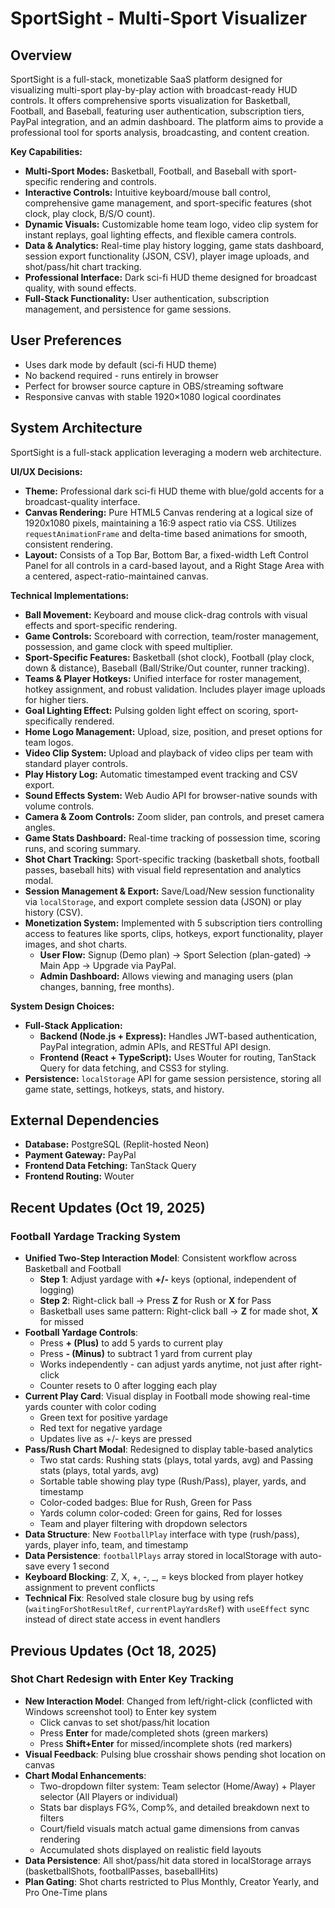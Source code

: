 # SportSight - Multi-Sport Visualizer

## Overview

SportSight is a full-stack, monetizable SaaS platform designed for visualizing multi-sport play-by-play action with broadcast-ready HUD controls. It offers comprehensive sports visualization for Basketball, Football, and Baseball, featuring user authentication, subscription tiers, PayPal integration, and an admin dashboard. The platform aims to provide a professional tool for sports analysis, broadcasting, and content creation.

**Key Capabilities:**

*   **Multi-Sport Modes:** Basketball, Football, and Baseball with sport-specific rendering and controls.
*   **Interactive Controls:** Intuitive keyboard/mouse ball control, comprehensive game management, and sport-specific features (shot clock, play clock, B/S/O count).
*   **Dynamic Visuals:** Customizable home team logo, video clip system for instant replays, goal lighting effects, and flexible camera controls.
*   **Data & Analytics:** Real-time play history logging, game stats dashboard, session export functionality (JSON, CSV), player image uploads, and shot/pass/hit chart tracking.
*   **Professional Interface:** Dark sci-fi HUD theme designed for broadcast quality, with sound effects.
*   **Full-Stack Functionality:** User authentication, subscription management, and persistence for game sessions.

## User Preferences

- Uses dark mode by default (sci-fi HUD theme)
- No backend required - runs entirely in browser
- Perfect for browser source capture in OBS/streaming software
- Responsive canvas with stable 1920×1080 logical coordinates

## System Architecture

SportSight is a full-stack application leveraging a modern web architecture.

**UI/UX Decisions:**

*   **Theme:** Professional dark sci-fi HUD theme with blue/gold accents for a broadcast-quality interface.
*   **Canvas Rendering:** Pure HTML5 Canvas rendering at a logical size of 1920x1080 pixels, maintaining a 16:9 aspect ratio via CSS. Utilizes `requestAnimationFrame` and delta-time based animations for smooth, consistent rendering.
*   **Layout:** Consists of a Top Bar, Bottom Bar, a fixed-width Left Control Panel for all controls in a card-based layout, and a Right Stage Area with a centered, aspect-ratio-maintained canvas.

**Technical Implementations:**

*   **Ball Movement:** Keyboard and mouse click-drag controls with visual effects and sport-specific rendering.
*   **Game Controls:** Scoreboard with correction, team/roster management, possession, and game clock with speed multiplier.
*   **Sport-Specific Features:** Basketball (shot clock), Football (play clock, down & distance), Baseball (Ball/Strike/Out counter, runner tracking).
*   **Teams & Player Hotkeys:** Unified interface for roster management, hotkey assignment, and robust validation. Includes player image uploads for higher tiers.
*   **Goal Lighting Effect:** Pulsing golden light effect on scoring, sport-specifically rendered.
*   **Home Logo Management:** Upload, size, position, and preset options for team logos.
*   **Video Clip System:** Upload and playback of video clips per team with standard player controls.
*   **Play History Log:** Automatic timestamped event tracking and CSV export.
*   **Sound Effects System:** Web Audio API for browser-native sounds with volume controls.
*   **Camera & Zoom Controls:** Zoom slider, pan controls, and preset camera angles.
*   **Game Stats Dashboard:** Real-time tracking of possession time, scoring runs, and scoring summary.
*   **Shot Chart Tracking:** Sport-specific tracking (basketball shots, football passes, baseball hits) with visual field representation and analytics modal.
*   **Session Management & Export:** Save/Load/New session functionality via `localStorage`, and export complete session data (JSON) or play history (CSV).
*   **Monetization System:** Implemented with 5 subscription tiers controlling access to features like sports, clips, hotkeys, export functionality, player images, and shot charts.
    *   **User Flow:** Signup (Demo plan) → Sport Selection (plan-gated) → Main App → Upgrade via PayPal.
    *   **Admin Dashboard:** Allows viewing and managing users (plan changes, banning, free months).

**System Design Choices:**

*   **Full-Stack Application:**
    *   **Backend (Node.js + Express):** Handles JWT-based authentication, PayPal integration, admin APIs, and RESTful API design.
    *   **Frontend (React + TypeScript):** Uses Wouter for routing, TanStack Query for data fetching, and CSS3 for styling.
*   **Persistence:** `localStorage` API for game session persistence, storing all game state, settings, hotkeys, stats, and history.

## External Dependencies

*   **Database:** PostgreSQL (Replit-hosted Neon)
*   **Payment Gateway:** PayPal
*   **Frontend Data Fetching:** TanStack Query
*   **Frontend Routing:** Wouter

## Recent Updates (Oct 19, 2025)

### Football Yardage Tracking System
- **Unified Two-Step Interaction Model**: Consistent workflow across Basketball and Football
  - **Step 1**: Adjust yardage with **+/-** keys (optional, independent of logging)
  - **Step 2**: Right-click ball → Press **Z** for Rush or **X** for Pass
  - Basketball uses same pattern: Right-click ball → **Z** for made shot, **X** for missed
- **Football Yardage Controls**:
  - Press **+ (Plus)** to add 5 yards to current play
  - Press **- (Minus)** to subtract 1 yard from current play
  - Works independently - can adjust yards anytime, not just after right-click
  - Counter resets to 0 after logging each play
- **Current Play Card**: Visual display in Football mode showing real-time yards counter with color coding
  - Green text for positive yardage
  - Red text for negative yardage
  - Updates live as +/- keys are pressed
- **Pass/Rush Chart Modal**: Redesigned to display table-based analytics
  - Two stat cards: Rushing stats (plays, total yards, avg) and Passing stats (plays, total yards, avg)
  - Sortable table showing play type (Rush/Pass), player, yards, and timestamp
  - Color-coded badges: Blue for Rush, Green for Pass
  - Yards column color-coded: Green for gains, Red for losses
  - Team and player filtering with dropdown selectors
- **Data Structure**: New `FootballPlay` interface with type (rush/pass), yards, player info, team, and timestamp
- **Data Persistence**: `footballPlays` array stored in localStorage with auto-save every 1 second
- **Keyboard Blocking**: Z, X, +, -, _, = keys blocked from player hotkey assignment to prevent conflicts
- **Technical Fix**: Resolved stale closure bug by using refs (`waitingForShotResultRef`, `currentPlayYardsRef`) with `useEffect` sync instead of direct state access in event handlers

## Previous Updates (Oct 18, 2025)

### Shot Chart Redesign with Enter Key Tracking
- **New Interaction Model**: Changed from left/right-click (conflicted with Windows screenshot tool) to Enter key system
  - Click canvas to set shot/pass/hit location
  - Press **Enter** for made/completed shots (green markers)
  - Press **Shift+Enter** for missed/incomplete shots (red markers)
- **Visual Feedback**: Pulsing blue crosshair shows pending shot location on canvas
- **Chart Modal Enhancements**:
  - Two-dropdown filter system: Team selector (Home/Away) + Player selector (All Players or individual)
  - Stats bar displays FG%, Comp%, and detailed breakdown next to filters
  - Court/field visuals match actual game dimensions from canvas rendering
  - Accumulated shots displayed on realistic field layouts
- **Data Persistence**: All shot/pass/hit data stored in localStorage arrays (basketballShots, footballPasses, baseballHits)
- **Plan Gating**: Shot charts restricted to Plus Monthly, Creator Yearly, and Pro One-Time plans